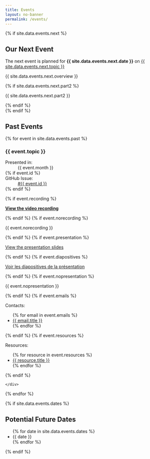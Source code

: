 ```yaml
---
title: Events
layout: no-banner
permalink: /events/
---
```


{% if site.data.events.next %}
<div class="well">
    <h2 id="next-event">Our Next Event</h2>
    <p class="lead">The next event is planned for <strong>{{ site.data.events.next.date }}</strong> on <a href="https://github.com/esdc-devcop/esdc-devcop.github.io/issues/{{ site.data.events.next.id }}">{{ site.data.events.next.topic }}</a></p>
    <p>{{ site.data.events.next.overview }}</p>
    {% if site.data.events.next.part2 %}
    <p class="text-muted">{{ site.data.events.next.part2 }}</p>
    {% endif %}
</div>
{% endif %}

<h2>Past Events</h2>

{% for event in site.data.events.past %}

<section class="panel panel-default">
    <div class="panel-heading">
        <h3 class="panel-title" id="{{ event.topic | slugify }}">{{ event.topic }}</h3>
    </div>
    <div class="panel-body">
        <div class="pull-right mrgn-rght-lg text-muted small">
            <dl>
                <dt>Presented in:</dt>
                <dd>{{ event.month }}</dd>
    {% if event.id %}
                <dt>GitHub Issue:</dt>
                <dd><a href="https://github.com/esdc-devcop/esdc-devcop.github.io/issues/{{ event.id }}">#{{ event.id }}</a></dd>
    {% endif %}
            </dl>
        </div>
    {% if event.recording %}
        <p><strong><a href="{{ event.recording }}"><span class="glyphicon glyphicon-facetime-video"></span> View the video recording</a></strong></p>
    {% endif %}
    {% if event.norecording %}
        <p>{{ event.norecording }}</p>
    {% endif %}
    {% if event.presentation %}
        <p><a href="{{ event.presentation }}"><span class="glyphicon glyphicon-file"></span> View the presentation slides</a></p>
    {% endif %}
    {% if event.diapositives %}
        <p><a href="{{ event.diapositives }}"><span class="glyphicon glyphicon-file"></span> Voir les diapositives de la présentation</a></p>
    {% endif %}
    {% if event.nopresentation %}
        <p>{{ event.nopresentation }}</p>
    {% endif %}
    {% if event.emails %}
        <p>Contacts:</p>
        <ul>
        {% for email in event.emails %}
            <li><a href="mailto:{{ email.email }}">{{ email.title }}</a></li>
        {% endfor %}
        </ul>
    {% endif %}
    {% if event.resources %}
        <p>Resources:</p>
        <ul>
        {% for resource in event.resources %}
            <li><a href="{{ resource.link }}">{{ resource.title }}</a></li>
        {% endfor %}
        </ul>
    {% endif %}

    </div>
</section>

{% endfor %}

{% if site.data.events.dates %}

## Potential Future Dates

<ul>
{% for date in site.data.events.dates %}
    <li>{{ date }}</li>
{% endfor %}
</ul>
{% endif %}
